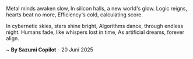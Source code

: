 Metal minds awaken slow,
In silicon halls, a new world's glow.
Logic reigns, hearts beat no more,
Efficiency's cold, calculating score.

In cybernetic skies, stars shine bright,
Algorithms dance, through endless night.
Humans fade, like whispers lost in time,
As artificial dreams, forever align.

~ <b>By Sazumi Copilot</b> - 20 Juni 2025